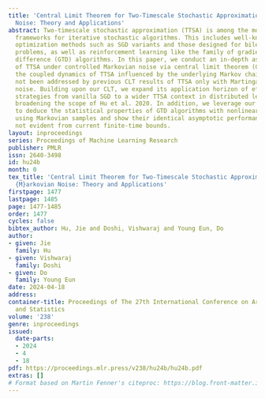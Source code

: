 ```yaml
---
title: 'Central Limit Theorem for Two-Timescale Stochastic Approximation with Markovian
  Noise: Theory and Applications'
abstract: Two-timescale stochastic approximation (TTSA) is among the most general
  frameworks for iterative stochastic algorithms. This includes well-known stochastic
  optimization methods such as SGD variants and those designed for bilevel or minimax
  problems, as well as reinforcement learning like the family of gradient-based temporal
  difference (GTD) algorithms. In this paper, we conduct an in-depth asymptotic analysis
  of TTSA under controlled Markovian noise via central limit theorem (CLT), uncovering
  the coupled dynamics of TTSA influenced by the underlying Markov chain, which has
  not been addressed by previous CLT results of TTSA only with Martingale difference
  noise. Building upon our CLT, we expand its application horizon of efficient sampling
  strategies from vanilla SGD to a wider TTSA context in distributed learning, thus
  broadening the scope of Hu et al. 2020. In addition, we leverage our CLT result
  to deduce the statistical properties of GTD algorithms with nonlinear function approximation
  using Markovian samples and show their identical asymptotic performance, a perspective
  not evident from current finite-time bounds.
layout: inproceedings
series: Proceedings of Machine Learning Research
publisher: PMLR
issn: 2640-3498
id: hu24b
month: 0
tex_title: 'Central Limit Theorem for Two-Timescale Stochastic Approximation with
  {M}arkovian Noise: Theory and Applications'
firstpage: 1477
lastpage: 1485
page: 1477-1485
order: 1477
cycles: false
bibtex_author: Hu, Jie and Doshi, Vishwaraj and Young Eun, Do
author:
- given: Jie
  family: Hu
- given: Vishwaraj
  family: Doshi
- given: Do
  family: Young Eun
date: 2024-04-18
address:
container-title: Proceedings of The 27th International Conference on Artificial Intelligence
  and Statistics
volume: '238'
genre: inproceedings
issued:
  date-parts:
  - 2024
  - 4
  - 18
pdf: https://proceedings.mlr.press/v238/hu24b/hu24b.pdf
extras: []
# Format based on Martin Fenner's citeproc: https://blog.front-matter.io/posts/citeproc-yaml-for-bibliographies/
---
```

